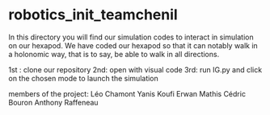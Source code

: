 # robotics_init_teamchenil

In this directory you will find our simulation codes to interact in simulation on our hexapod.
We have coded our hexapod so that it can notably walk in a holonomic way, that is to say, be able to walk in all directions.

1st : clone our repository 
2nd: open with visual code
3rd: run IG.py and click on the chosen mode to launch the simulation


members of the project: 
Léo Chamont
Yanis Koufi
Erwan Mathis
Cédric Bouron
Anthony Raffeneau
